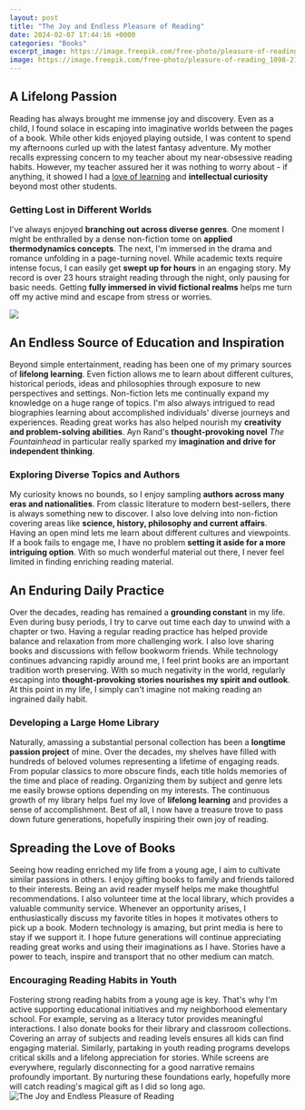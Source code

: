 ```yaml
---
layout: post
title: "The Joy and Endless Pleasure of Reading"
date: 2024-02-07 17:44:16 +0000
categories: "Books"
excerpt_image: https://image.freepik.com/free-photo/pleasure-of-reading_1098-2128.jpg
image: https://image.freepik.com/free-photo/pleasure-of-reading_1098-2128.jpg
---
```


## A Lifelong Passion
Reading has always brought me immense joy and discovery. Even as a child, I found solace in escaping into imaginative worlds between the pages of a book. While other kids enjoyed playing outside, I was content to spend my afternoons curled up with the latest fantasy adventure. My mother recalls expressing concern to my teacher about my near-obsessive reading habits. However, my teacher assured her it was nothing to worry about - if anything, it showed I had a [love of learning](https://store.fi.io.vn/collection/alamillo) and **intellectual curiosity** beyond most other students. 
### Getting Lost in Different Worlds
I've always enjoyed **branching out across diverse genres**. One moment I might be enthralled by a dense non-fiction tome on **applied thermodynamics concepts**. The next, I'm immersed in the drama and romance unfolding in a page-turning novel. While academic texts require intense focus, I can easily get **swept up for hours** in an engaging story. My record is over 23 hours straight reading through the night, only pausing for basic needs. Getting **fully immersed in vivid fictional realms** helps me turn off my active mind and escape from stress or worries.

![](https://thumbs.dreamstime.com/z/pleasure-reading-27585543.jpg)
## An Endless Source of Education and Inspiration
Beyond simple entertainment, reading has been one of my primary sources of **lifelong learning**. Even fiction allows me to learn about different cultures, historical periods, ideas and philosophies through exposure to new perspectives and settings. Non-fiction lets me continually expand my knowledge on a huge range of topics. I'm also always intrigued to read biographies learning about accomplished individuals' diverse journeys and experiences. Reading great works has also helped nourish my **creativity and problem-solving abilities**. Ayn Rand's **thought-provoking novel** _The Fountainhead_ in particular really sparked my **imagination and drive for independent thinking**. 
### Exploring Diverse Topics and Authors
My curiosity knows no bounds, so I enjoy sampling **authors across many eras and nationalities**. From classic literature to modern best-sellers, there is always something new to discover. I also love delving into non-fiction covering areas like **science, history, philosophy and current affairs**. Having an open mind lets me learn about different cultures and viewpoints. If a book fails to engage me, I have no problem **setting it aside for a more intriguing option**. With so much wonderful material out there, I never feel limited in finding enriching reading material.
## An Enduring Daily Practice
Over the decades, reading has remained a **grounding constant** in my life. Even during busy periods, I try to carve out time each day to unwind with a chapter or two. Having a regular reading practice has helped provide balance and relaxation from more challenging work. I also love sharing books and discussions with fellow bookworm friends. While technology continues advancing rapidly around me, I feel print books are an important tradition worth preserving. With so much negativity in the world, regularly escaping into **thought-provoking stories nourishes my spirit and outlook**. At this point in my life, I simply can't imagine not making reading an ingrained daily habit.
### Developing a Large Home Library
Naturally, amassing a substantial personal collection has been a **longtime passion project** of mine. Over the decades, my shelves have filled with hundreds of beloved volumes representing a lifetime of engaging reads. From popular classics to more obscure finds, each title holds memories of the time and place of reading. Organizing them by subject and genre lets me easily browse options depending on my interests. The continuous growth of my library helps fuel my love of **lifelong learning** and provides a sense of accomplishment. Best of all, I now have a treasure trove to pass down future generations, hopefully inspiring their own joy of reading.
## Spreading the Love of Books
Seeing how reading enriched my life from a young age, I aim to cultivate similar passions in others. I enjoy gifting books to family and friends tailored to their interests. Being an avid reader myself helps me make thoughtful recommendations. I also volunteer time at the local library, which provides a valuable community service. Whenever an opportunity arises, I enthusiastically discuss my favorite titles in hopes it motivates others to pick up a book. Modern technology is amazing, but print media is here to stay if we support it. I hope future generations will continue appreciating reading great works and using their imaginations as I have. Stories have a power to teach, inspire and transport that no other medium can match.
### Encouraging Reading Habits in Youth
Fostering strong reading habits from a young age is key. That's why I'm active supporting educational initiatives and my neighborhood elementary school. For example, serving as a literacy tutor provides meaningful interactions. I also donate books for their library and classroom collections. Covering an array of subjects and reading levels ensures all kids can find engaging material. Similarly, partaking in youth reading programs develops critical skills and a lifelong appreciation for stories. While screens are everywhere, regularly disconnecting for a good narrative remains profoundly important. By nurturing these foundations early, hopefully more will catch reading's magical gift as I did so long ago.
![The Joy and Endless Pleasure of Reading](https://image.freepik.com/free-photo/pleasure-of-reading_1098-2128.jpg)